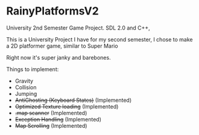 # RainyPlatformsV2
University 2nd Semester Game Project. SDL 2.0 and C++, 

This is a University Project I have for my second semester, I chose to make a 2D platformer game, similar to Super Mario

Right now it's super janky and barebones.

Things to implement:
- Gravity
- Collision
- Jumping
- ~~AntiGhosting (Keyboard States)~~ (Implemented)
- ~~Optimized Texture loading~~ (Implemented)
- ~~.map scanner~~ (Implemented)
- ~~Exception Handling~~ (Implemented)
- ~~Map Scrolling~~ (Implemented)
